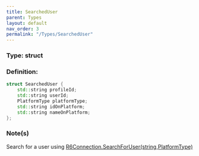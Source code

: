 ```yaml
---
title: SearchedUser
parent: Types
layout: default
nav_order: 3
permalink: "/Types/SearchedUser"
---
```


### Type: struct

### Definition:
```cpp
struct SearchedUser {
	std::string profileId;
	std::string userId;
	PlatformType platformType;
	std::string idOnPlatform;
	std::string nameOnPlatform;
};
```
### Note(s)
Search for a user using [R6Connection.SearchForUser(string,PlatformType)](/R6pp/R6Connection/SearchForUser)
